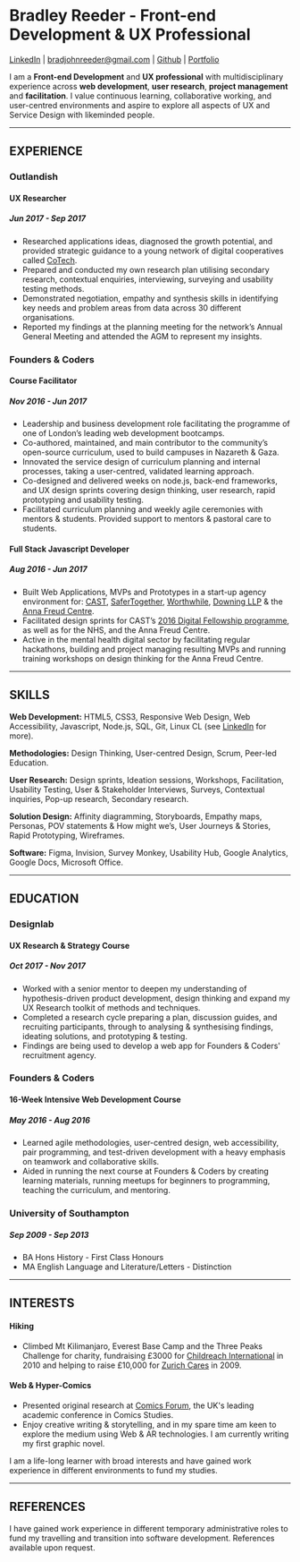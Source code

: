 # Bradley Reeder - Front-end Development & UX Professional
[LinkedIn](https://uk.linkedin.com/in/bradley-reeder-246623119) | [bradjohnreeder@gmail.com](mailto:bradjohnreeder@gmail.com) | [Github](https://github.com/bradreeder) | [Portfolio](https://bradreeder.github.io/)

I am a **Front-end Development** and **UX professional** with multidisciplinary experience across **web development**, **user research**, **project management** and **facilitation**. I value continuous learning, collaborative working,
and user-centred environments and aspire to explore all aspects of UX and Service
Design with likeminded people.

---

## EXPERIENCE

### Outlandish
#### UX Researcher
##### Jun 2017 - Sep 2017

* Researched applications ideas, diagnosed the growth potential, and provided
strategic guidance to a young network of digital cooperatives called [CoTech](https://www.coops.tech/).
* Prepared and conducted my own research plan utilising secondary research,
contextual enquiries, interviewing, surveying and usability testing methods.
* Demonstrated negotiation, empathy and synthesis skills in identifying key needs and
problem areas from data across 30 different organisations.
* Reported my findings at the planning meeting for the network’s Annual General
Meeting and attended the AGM to represent my insights.

### Founders & Coders
#### Course Facilitator
##### Nov 2016 - Jun 2017

* Leadership and business development role facilitating the programme of one of London’s leading web development bootcamps.
* Co-authored, maintained, and main contributor to the community’s open-source curriculum, used to build campuses in Nazareth & Gaza.
* Innovated the service design of curriculum planning and internal processes, taking a user-centred, validated learning approach.
* Co-designed and delivered weeks on node.js, back-end frameworks, and UX design sprints covering design thinking, user research, rapid prototyping and usability testing.
* Facilitated curriculum planning and weekly agile ceremonies with mentors & students. Provided support to mentors & pastoral care to students.

#### Full Stack Javascript Developer 
##### Aug 2016 - Jun 2017

* Built Web Applications, MVPs and Prototypes in a start-up agency environment for: [CAST](https://www.wearecast.org.uk/), [SaferTogether](http://safertogether.org.uk/),
[Worthwhile](http://www.worthwhile.org.uk/), [Downing LLP](https://www.downing.co.uk/) & the [Anna Freud Centre](http://www.annafreud.org/).
* Facilitated design sprints for CAST’s [2016 Digital Fellowship programme](http://www.wearecast.org.uk/fuse), as well as
for the NHS, and the Anna Freud Centre.
* Active in the mental health digital sector by facilitating regular hackathons, building and project managing resulting MVPs and running training workshops on design thinking for the Anna Freud Centre. 

---

## SKILLS

**Web Development:** HTML5, CSS3, Responsive Web Design, Web Accessibility, Javascript, Node.js, SQL, Git, Linux CL (see [LinkedIn](https://www.linkedin.com/in/bradley-reeder-246623119/) for more).

**Methodologies:** Design Thinking, User-centred Design, Scrum, Peer-led Education.

**User Research:** Design sprints, Ideation sessions, Workshops, Facilitation, Usability Testing, User & Stakeholder Interviews, Surveys, Contextual inquiries, Pop-up research, Secondary research.

**Solution Design:** Affinity diagramming, Storyboards, Empathy maps, Personas, POV statements & How might we’s, User Journeys & Stories, Rapid Prototyping, Wireframes.

**Software:** Figma, Invision, Survey Monkey, Usability Hub, Google Analytics, Google Docs, Microsoft Office.

---

## EDUCATION

### Designlab
#### UX Research & Strategy Course
##### Oct 2017 - Nov 2017

- Worked with a senior mentor to deepen my understanding of hypothesis-driven product development, design thinking and expand my UX Research toolkit of methods and techniques.
- Completed a research cycle preparing a plan, discussion guides, and recruiting participants, through to analysing & synthesising findings, ideating solutions, and prototyping & testing.
- Findings are being used to develop a web app for Founders & Coders' recruitment agency.

### Founders & Coders
#### 16-Week Intensive Web Development Course
##### May 2016 - Aug 2016

- Learned agile methodologies, user-centred design, web accessibility, pair programming, and test-driven development with a heavy emphasis on teamwork and collaborative skills.
- Aided in running the next course at Founders & Coders by creating learning materials, running meetups for beginners to programming, teaching the curriculum, and mentoring.

### University of Southampton 
##### Sep 2009 - Sep 2013

- BA Hons History - First Class Honours
- MA English Language and Literature/Letters - Distinction

---

## INTERESTS

#### Hiking
- Climbed Mt Kilimanjaro, Everest Base Camp and the Three Peaks Challenge for charity, fundraising £3000 for [Childreach International](https://www.childreach.org.uk/) in 2010 and helping to raise £10,000 for [Zurich Cares](https://www.zurich.co.uk/zurichcommunitytrust/who-we-help/partners-and-programmes/) in 2009.

#### Web & Hyper-Comics 
- Presented original research at [Comics Forum](https://comicsforum.org/), the UK's leading academic conference in Comics Studies. 
- Enjoy creative writing & storytelling, and in my spare time am keen to explore the medium using Web & AR technologies. I am currently writing my first graphic novel.

I am a life-long learner with broad interests and have gained work experience in different environments to fund my studies.

---

## REFERENCES

I have gained work experience in different temporary administrative roles to fund my travelling and transition into software development. References available upon request.
